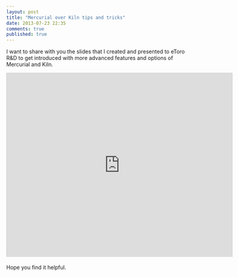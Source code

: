 ```yaml
---
layout: post
title: "Mercurial over Kiln tips and tricks"
date: 2013-07-23 22:35
comments: true
published: true
---
```


I want to share with you the slides that I created and presented to eToro R&D to get introduced with more advanced features and options of Mercurial and Kiln.

<iframe src="http://www.slideshare.net/slideshow/embed_code/22784525" width="597" height="486" frameborder="0" marginwidth="0" marginheight="0" scrolling="no" style="border:1px solid #CCC;border-width:1px 1px 0;margin-bottom:5px" allowfullscreen webkitallowfullscreen mozallowfullscreen> </iframe>

Hope you find it helpful.